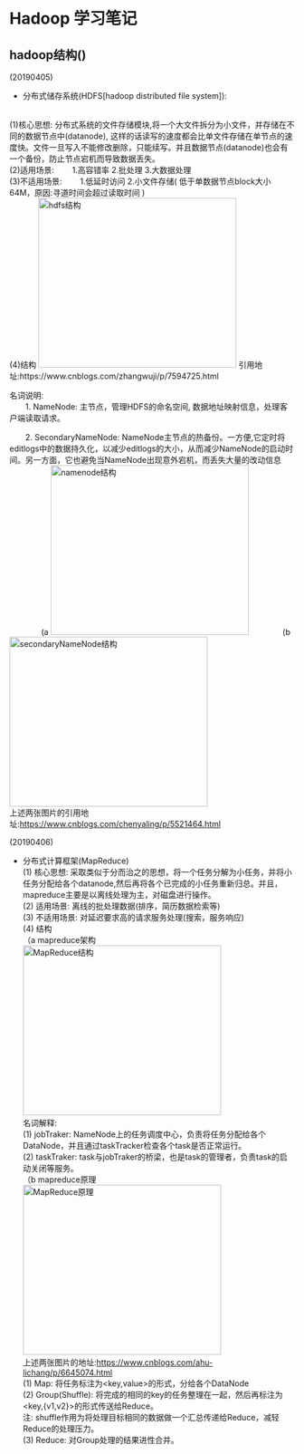 # Hadoop 学习笔记

## hadoop结构()
(20190405)  
+ 分布式储存系统(HDFS[hadoop distributed file system]):   
</br>
(1)核心思想: 分布式系统的文件存储模块,将一个大文件拆分为小文件，并存储在不同的数据节点中(datanode), 这样的话读写的速度都会比单文件存储在单节点的速度快。文件一旦写入不能修改删除，只能续写。并且数据节点(datanode)也会有一个备份，防止节点宕机而导致数据丢失。     
</br>
(2)适用场景:    
&ensp;&ensp;&ensp;&ensp;1.高容错率 2.批处理 3.大数据处理    
</br>
(3)不适用场景:  
&ensp;&ensp;&ensp;&ensp;1.低延时访问 2.小文件存储( 低于单数据节点block大小64M，原因:寻道时间会超过读取时间 )    
</br>
(4)结构 
<img src="https://github.com/Zhao233/HadoopStudyNote/blob/master/%E5%9B%BE%E7%89%87/hdfs%E7%BB%93%E6%9E%84.png" width="350" height="300" alt="hdfs结构"/>    
引用地址:https://www.cnblogs.com/zhangwuji/p/7594725.html   

名词说明:   
&ensp;&ensp;&ensp;&ensp;1. NameNode: 主节点，管理HDFS的命名空间, 数据地址映射信息，处理客户端读取请求。

&ensp;&ensp;&ensp;&ensp;2. SecondaryNameNode: NameNode主节点的热备份。一方便,它定时将editlogs中的数据持久化，以减少editlogs的大小，从而减少NameNode的启动时间。另一方面，它也避免当NameNode出现意外宕机，而丢失大量的改动信息   
&ensp;&ensp;&ensp;&ensp;&ensp;&ensp;&ensp;&ensp;(a <img src="https://github.com/Zhao233/HadoopStudyNote/blob/master/%E5%9B%BE%E7%89%87/namenode%E7%BB%93%E6%9E%84.png" width="350" height="300" alt="namenode结构"/> 
&ensp;&ensp;&ensp;&ensp;&ensp;&ensp;&ensp;&ensp;(b <img src="https://github.com/Zhao233/HadoopStudyNote/blob/master/%E5%9B%BE%E7%89%87/secondaryNameNode%E7%BB%93%E6%9E%84.png" width="350" height="300" alt="secondaryNameNode结构"/>  
上述两张图片的引用地址:https://www.cnblogs.com/chenyaling/p/5521464.html 

(20190406)
+ 分布式计算框架(MapReduce)  
    (1) 核心思想: 采取类似于分而治之的思想，将一个任务分解为小任务，并将小任务分配给各个datanode,然后再将各个已完成的小任务重新归总。并且，mapreduce主要是以离线处理为主，对磁盘进行操作。  
    (2) 适用场景: 离线的批处理数据(排序，简历数据检索等)  
    (3) 不适用场景: 对延迟要求高的请求服务处理(搜索，服务响应)  
    (4) 结构  
        （a mapreduce架构  
        <img src="https://github.com/Zhao233/HadoopStudyNote/blob/master/%E5%9B%BE%E7%89%87/MapReduce%E7%BB%93%E6%9E%84.png" width="350" height="300" alt="MapReduce结构"/>  
         名词解释:  
            (1) jobTraker: NameNode上的任务调度中心，负责将任务分配给各个DataNode，并且通过taskTracker检查各个task是否正常运行。    
            (2) taskTraker: task与jobTraker的桥梁，也是task的管理者，负责task的启动关闭等服务。  
        （b mapreduce原理  
        <img src="https://github.com/Zhao233/HadoopStudyNote/blob/master/%E5%9B%BE%E7%89%87/mapreduce%E5%8E%9F%E7%90%86.png" width="350" height="300" alt="MapReduce原理"/>    
            上述两张图片的地址:https://www.cnblogs.com/ahu-lichang/p/6645074.html  
            (1) Map: 将任务标注为<key,value>的形式，分给各个DataNode  
            (2) Group(Shuffle): 将完成的相同的key的任务整理在一起，然后再标注为<key,{v1,v2}>的形式传送给Reduce。    
            注: shuffle作用为将处理目标相同的数据做一个汇总传递给Reduce，减轻Reduce的处理压力。  
            (3) Reduce: 对Group处理的结果进性合并。
